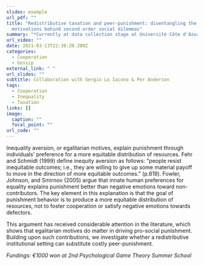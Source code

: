 ```yaml
---
slides: example
url_pdf: ""
title: "Redistributive taxation and peer-punishment: disentangling the
  motivations behind second order social dilemmas"
summary: "*Currently at data collection stage at Université Côte d'Azur.*"
url_video: ""
date: 2021-03-13T22:38:20.200Z
categories:
  - Cooperation
  - Gossip
external_link: " "
url_slides: ""
subtitle: Collaboration with Sergio Lo Iacono & Per Anderson
tags:
  - Cooperation
  - Inequality
  - Taxation
links: []
image:
  caption: ""
  focal_point: ""
url_code: ""
---
```

Inequality aversion, or egalitarian motives, explain punishment through individuals' preference for a more equitable distribution of resources. Fehr and Schmidt (1999) define inequity aversion as follows: "people resist inequitable outcomes; i.e., they are willing to give up some material payoff to move in the direction of more equitable outcomes." (p.819). Fowler, Johnson, and Smirnov (2005) argue that innate human preferences for equality explains punishment better than negative emotions toward non-contributors. The key element in this explanation is that the goal of punishment behavior is to produce a more equitable distribution of resources, not to foster cooperation or satisfy negative emotions towards defectors.

This argument has received considerable attention in the literature, which shows that egalitarian motives do matter in driving pro-social punishment. Building upon such contributions, we investigate whether a redistributive institutional setting can substitute costly peer-punishment.

*Fundings: €1000 won at 2nd  Psychological Game Theory Summer School*